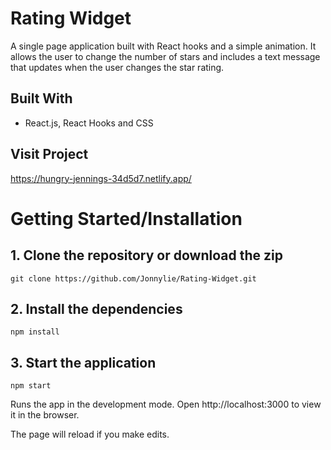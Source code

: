 # Rating Widget
A single page application built with React hooks and a simple animation. It allows the user to change the number of stars and
includes a text message that updates when the user changes the star rating.

## Built With

- React.js, React Hooks and CSS 

## Visit Project

https://hungry-jennings-34d5d7.netlify.app/

# Getting Started/Installation

## 1. Clone the repository or download the zip

```
git clone https://github.com/Jonnylie/Rating-Widget.git
```

## 2. Install the dependencies

```
npm install
```

## 3. Start the application

```
npm start
```

Runs the app in the development mode.
Open http://localhost:3000 to view it in the browser.

The page will reload if you make edits.
